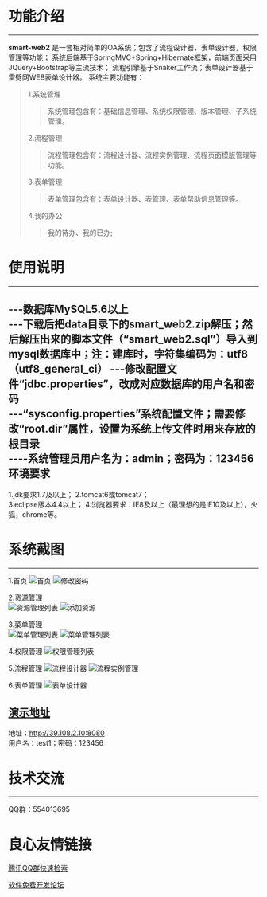 功能介绍
=========
---------
**smart-web2** 是一套相对简单的OA系统；包含了流程设计器，表单设计器，权限管理等功能；
系统后端基于SpringMVC+Spring+Hibernate框架，前端页面采用JQuery+Bootstrap等主流技术；
流程引擎基于Snaker工作流；表单设计器基于雷劈网WEB表单设计器。
系统主要功能有：
 >1.系统管理
 >>系统管理包含有：基础信息管理、系统权限管理、版本管理、子系统管理。
 >
 >2.流程管理
 >>流程管理包含有：流程设计器、流程实例管理、流程页面模版管理等功能。
 >
 >3.表单管理
 >>表单管理包含有：表单设计器、表管理、表单帮助信息管理等。
 >
 >4.我的办公
 >>我的待办、我的已办;

使用说明
=======
-------
---数据库MySQL5.6以上  
---下载后把data目录下的smart_web2.zip解压；然后解压出来的脚本文件（“smart_web2.sql”）导入到mysql数据库中；注：建库时，字符集编码为：utf8（utf8_general_ci） 
---修改配置文件“jdbc.properties”，改成对应数据库的用户名和密码  
---“sysconfig.properties”系统配置文件；需要修改“root.dir”属性，设置为系统上传文件时用来存放的根目录  
----系统管理员用户名为：admin；密码为：123456  
环境要求
------------
1.jdk要求1.7及以上； 
2.tomcat6或tomcat7；  
3.eclipse版本4.4以上； 
4.浏览器要求：IE8及以上（最理想的是IE10及以上），火狐，chrome等。 

系统截图
=========
---------
 1.首页
![首页](https://git.oschina.net/bcworld/smart-web2/raw/master/screenshot/0001.png)
![修改密码](https://git.oschina.net/bcworld/smart-web2/raw/master/screenshot/0008.png)
  
 2.资源管理  
![资源管理列表](https://git.oschina.net/bcworld/smart-web2/raw/master/screenshot/0002.png)
![添加资源](https://git.oschina.net/bcworld/smart-web2/raw/master/screenshot/0009.png)
 
 3.菜单管理  
![菜单管理列表](https://git.oschina.net/bcworld/smart-web2/raw/master/screenshot/0003.png)
![菜单管理列表](https://git.oschina.net/bcworld/smart-web2/raw/master/screenshot/0010.png)
  
 4.权限管理
![权限管理列表](https://git.oschina.net/bcworld/smart-web2/raw/master/screenshot/0004.png)
  
 5.流程管理
![流程设计器](https://git.oschina.net/bcworld/smart-web2/raw/master/screenshot/0005.png)
![流程实例管理](https://git.oschina.net/bcworld/smart-web2/raw/master/screenshot/0006.png)
  
 6.表单管理
![表单设计器](https://git.oschina.net/bcworld/smart-web2/raw/master/screenshot/0007.png)

[演示地址](http://39.108.2.10:8080)
-------
地址：http://39.108.2.10:8080  
用户名：test1；密码：123456

技术交流
========
--------
QQ群：554013695

 # 良心友情链接

[腾讯QQ群快速检索](http://u.720life.cn/s/8cf73f7c)

[软件免费开发论坛](http://u.720life.cn/s/bbb01dc0)